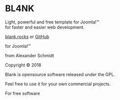 # BL4NK

Light, powerful and free template for Joomla!™  
for faster and easier web development.

[blank.rocks](http://blank.rocks) or [GitHub](https://github.com/Bloggerschmidt/Blank)

for Joomla!™

from Alexander Schmidt

Copyright © 2018

Blank is opensource software released under the GPL.

Feel free to use it for your own commercial projects.

For free software
